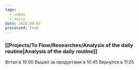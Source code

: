 ```yaml
---
tags:
  - inbox
  - daily
date: 2025-09-07
processed: true
---
```

### [[Projects/To Flow/Researches/Analysis of the daily routine|Analysis of the daily routine]]

Встал в 10:00
Вышел за продуктами в 10:45
Вернулся в 11:25
